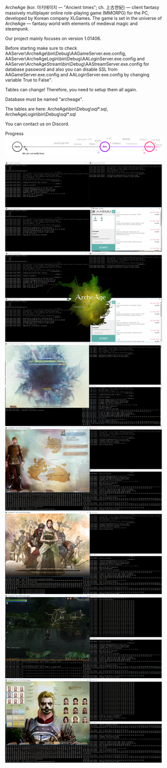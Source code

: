 ArcheAge (kor. 아키에이지 — "Ancient times"; ch. 上古世紀) — client fantasy massively multiplayer online role-playing game (MMORPG) for the PC, developed by Korean company XLGames. The game is set in the universe of ArcheAge — fantasy world with elements of medieval magic and steampunk.

Our project mainly focuses on version 1.01406.

Before starting make sure to check AAServer\ArcheAge\bin\Debug\AAGameServer.exe.config, AAServer\ArcheAgeLogin\bin\Debug\AALoginServer.exe.config and AAServer\ArcheAgeStream\bin\Debug\AAStreamServer.exe.config for database password and also you can disable SSL from AAGameServer.exe.config and AALoginServer.exe.config by changing variable True to False". 

Tables can change! Therefore, you need to setup them all again.

Database must be named "archeage".

The tables are here: ArcheAge\bin\Debug\sql\*.sql, ArcheAgeLogin\bin\Debug\sql\*.sql

You can contact us on Discord.

Progress
![avatar](/doc/img/Progress.png)

![avatar](/doc/img/Screenshot_1.png)
![avatar](/doc/img/Screenshot_9.png)
![avatar](/doc/img/Screenshot_10.png)
![avatar](/doc/img/Screenshot_11.png)
![avatar](/doc/img/Screenshot_12.png)
![avatar](/doc/img/Screenshot_14.png)
![avatar](/doc/img/Screenshot_15.png)
